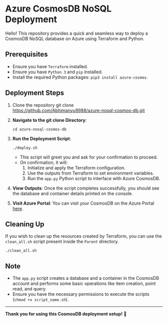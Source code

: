 # Azure CosmosDB NoSQL Deployment

Hello! This repository provides a quick and seamless way to deploy a CosmosDB NoSQL database on Azure using Terraform and Python.

## Prerequisites

- Ensure you have `Terraform` installed.
- Ensure you have `Python 3` and `pip` installed.
- Install the required Python packages: `pip3 install azure-cosmos`.

## Deployment Steps
1. Clone the repository
git clone https://github.com/Abhimanyu9988/azure-nosql-cosmos-db.git

2. **Navigate to the git clone Directory**:
    ```
    cd azure-nosql-cosmos-db
    ```

3. **Run the Deployment Script**:
    ```
    ./deploy.sh
    ```

    - This script will greet you and ask for your confirmation to proceed.
    - On confirmation, it will:
        1. Initialize and apply the Terraform configuration.
        2. Use the outputs from Terraform to set environment variables.
        3. Run the `app.py` Python script to interface with Azure CosmosDB.

3. **View Outputs**: Once the script completes successfully, you should see the database and container details printed on the console.

4. **Visit Azure Portal**: You can visit your CosmosDB on the Azure Portal [here](https://cosmos.azure.com/).

## Cleaning Up

If you wish to clean up the resources created by Terraform, you can use the `clean_all.sh` script present inside the `Parent` directory.

```
./clean_all.sh
```


## Note

- The `app.py` script creates a database and a container in the CosmosDB account and performs some basic operations like item creation, point read, and query.
- Ensure you have the necessary permissions to execute the scripts (`chmod +x script_name.sh`).

---

**Thank you for using this CosmosDB deployment setup!** 🌟
